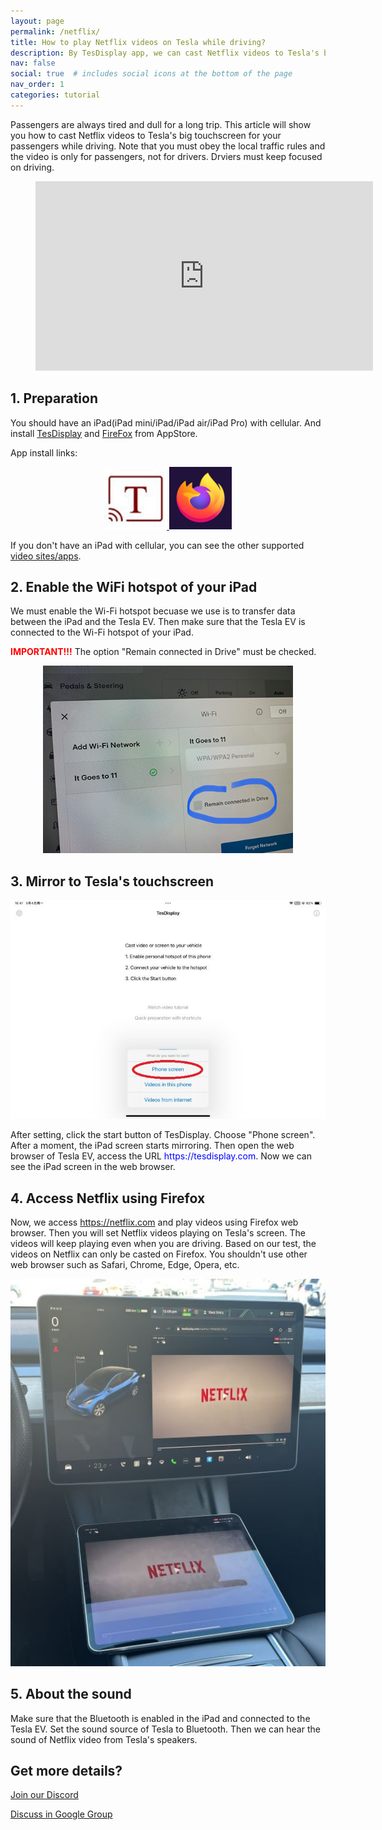 ```yaml
---
layout: page
permalink: /netflix/
title: How to play Netflix videos on Tesla while driving?
description: By TesDisplay app, we can cast Netflix videos to Tesla's big touchscreen for all passengers while driving.
nav: false
social: true  # includes social icons at the bottom of the page
nav_order: 1
categories: tutorial
---
```


Passengers are always tired and dull for a long trip. This article will show you how to cast Netflix videos to Tesla's big touchscreen for your passengers while driving. Note that you must obey the local traffic rules and the video is only for passengers, not for drivers. Drviers must keep focused on driving.

<!-- blank line -->
<figure class="video-container">
  <iframe width="540" height="303" src="https://www.youtube.com/embed/O31JLO208nQ" frameborder="0" allowfullscreen="true"> </iframe>
</figure>
<!-- blank line -->

## 1. Preparation
You should have an iPad(iPad mini/iPad/iPad air/iPad Pro) with cellular.
And install <a href ="https://apps.apple.com/app/tesdisplay-screen-mirror/id6469987744">TesDisplay</a> and <a href="https://apps.apple.com/app/firefox-private-safe-browser/id989804926">FireFox</a> from AppStore.

App install links:
<p style="text-align: center;">
<a id="TesDisplay" href="https://apps.apple.com/app/tesdisplay-screen-mirror/id6469987744">
<img src="/assets/img/logo.png" height="100px">
</a>
<a id="FireFox" href="https://apps.apple.com/app/firefox-private-safe-browser/id989804926">
<img src="/assets/img/firefox.webp" height="100px">
</a>
</p>
If you don't have an iPad with cellular, you can see the other supported <a href="/sites">video sites/apps</a>.

## 2. Enable the WiFi hotspot of your iPad
<p>We must enable the Wi-Fi hotspot becuase we use is to transfer data between the iPad and the Tesla EV.
Then make sure that the Tesla EV is connected to the Wi-Fi hotspot of your iPad.</p>
<p><span style="color: red"><b>IMPORTANT!!!</b></span> The option "Remain connected in Drive" must be checked.</p>
<p style="text-align: center;">
<img src="/assets/img/wifi-connected.jpg" height="300px">
</p>

## 3. Mirror to Tesla's touchscreen
<p style="text-align: center;">
<img src="/assets/img/ipad-screen.jpg" alt="The start choice of TesDisplay app for using Netflix" width="540px">
</p>
After setting, click the start button of TesDisplay. Choose "Phone screen". After a moment, the iPad screen starts mirroring.
Then open the web browser of Tesla EV, access the URL <span style="color:blue">https://tesdisplay.com</span>. Now we can see the iPad screen in the web browser.

## 4. Access Netflix using Firefox
Now, we access https://netflix.com and play videos using Firefox web browser. Then you will set Netflix videos playing on Tesla's screen. The videos will keep playing even when you are driving.
Based on our test, the videos on Netflix can only be casted on Firefox. You shouldn't use other web browser such as Safari, Chrome, Edge, Opera, etc.
<p style="text-align: center;">
<img src="/assets/img/netflix.jpg" alt="mirror Netflix video to Tesla using TesDisplay" width="590px">
</p>

## 5. About the sound
Make sure that the Bluetooth is enabled in the iPad and connected to the Tesla EV.
Set the sound source of Tesla to Bluetooth.
Then we can hear the sound of Netflix video from Tesla's speakers.

## Get more details?
<p><a href ="https://discord.gg/Tvbs9uWcN9" target="_blank">Join our Discord</a></p>
<p><a href ="https://groups.google.com/g/tesla-display" target="_blank">Discuss in Google Group</a></p>
